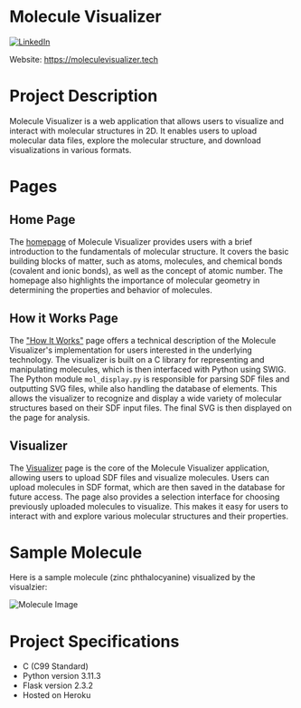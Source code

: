 # Molecule Visualizer

[![LinkedIn](https://img.shields.io/badge/LinkedIn-0077B5?style=for-the-badge&logo=linkedin&logoColor=white&style=flat-square)](https://www.linkedin.com/in/ankushmadharha/)

Website: https://moleculevisualizer.tech

# Project Description
Molecule Visualizer is a web application that allows users to visualize and interact with molecular structures in 2D. It enables users to upload molecular data files, explore the molecular structure, and download visualizations in various formats.

# Pages
## Home Page
The [homepage](http://moleculevisualizer.tech/index.html) of Molecule Visualizer provides users with a brief introduction to the fundamentals of molecular structure. It covers the basic building blocks of matter, such as atoms, molecules, and chemical bonds (covalent and ionic bonds), as well as the concept of atomic number. The homepage also highlights the importance of molecular geometry in determining the properties and behavior of molecules.

## How it Works Page
The ["How It Works"](http://moleculevisualizer.tech/works.html) page offers a technical description of the Molecule Visualizer's implementation for users interested in the underlying technology. The visualizer is built on a C library for representing and manipulating molecules, which is then interfaced with Python using SWIG. The Python module `mol_display.py` is responsible for parsing SDF files and outputting SVG files, while also handling the database of elements. This allows the visualizer to recognize and display a wide variety of molecular structures based on their SDF input files. The final SVG is then displayed on the page for analysis.

## Visualizer
The [Visualizer](http://moleculevisualizer.tech/visualizer.html) page is the core of the Molecule Visualizer application, allowing users to upload SDF files and visualize molecules. Users can upload molecules in SDF format, which are then saved in the database for future access. The page also provides a selection interface for choosing previously uploaded molecules to visualize. This makes it easy for users to interact with and explore various molecular structures and their properties.

# Sample Molecule
Here is a sample molecule (zinc phthalocyanine) visualized by the visualzier: 

![Molecule Image](https://raw.githubusercontent.com/AMadharha/Dash/main/samples/molecuile.png "Sample Molecule")

# Project Specifications
* C (C99 Standard)
* Python version 3.11.3
* Flask version 2.3.2
* Hosted on Heroku


